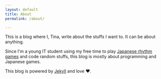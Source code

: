```yaml
---
layout: default
title: About
permalink: /about/

---
```


This is a blog where I, Tina, write about the stuffs I want to. It can be about anything.

Since I'm a young IT student using my free time to play [Japanese rhythm games](https://en.wikipedia.org/wiki/Beatmania_IIDX) and code random stuffs, this blog is mostly about programming and Japanese games.

This blog is powered by [Jekyll](https://jekyllrb.com) and love &hearts;.
